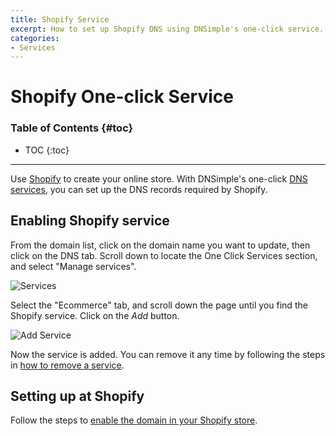 ```yaml
---
title: Shopify Service
excerpt: How to set up Shopify DNS using DNSimple's one-click service.
categories:
- Services
---
```


# Shopify One-click Service

### Table of Contents {#toc}

* TOC
{:toc}

---

Use [Shopify](https://www.shopify.com) to create your online store. With DNSimple's one-click [DNS services](/categories/services/), you can set up the DNS records required by Shopify.


## Enabling Shopify service

From the domain list, click on the domain name you want to update, then click on the DNS tab. Scroll down to locate the One Click Services section, and select "Manage services".

![Services](/files/services-dns-page-add.png)

Select the "Ecommerce" tab, and scroll down the page until you find the Shopify service. Click on the *Add* button.

![Add Service](/files/services-shopify.png)

Now the service is added. You can remove it any time by following the steps in [how to remove a service](/articles/services/#removing-services).


## Setting up at Shopify

Follow the steps to [enable the domain in your Shopify store](https://help.shopify.com/en/manual/online-store/domains/add-a-domain/using-existing-domains/connecting-domains).
